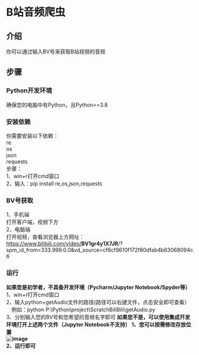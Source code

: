 # B站音频爬虫
## 介绍
你可以通过输入BV号来获取B站视频的音频
## 步骤
### Python开发环境
确保您的电脑中有Python，且Python>=3.8
### 安装依赖
你需要安装以下依赖：<br />
re<br />
os<br />
json<br />
requests<br />
步骤：<br />
1、win+r打开cmd窗口<br />
2、输入：pip install re,os,json,requests
### BV号获取
1、手机端 <br />
打开客户端，视频下方 <br />
2、电脑端 <br />
打开视频，查看浏览器上方网址：
https://www.bilibili.com/video/<strong>BV1gr4y1X7JR</strong>/?spm_id_from=333.999.0.0&vd_source=cf6cf9610f172f80dfab4b63068094c6
### 运行
<strong>如果您是初学者，不具备开发环境（Pycharm/Jupyter Notebook/Spyder等）</strong><br />
1、win+r打开cmd窗口<br />
2、输入python+getAudio文件的路径(路径可以右键文件，点击安全即可查看）<br />
&emsp;例如：python P:\Python\project\ScratchBiliBili\getAudio.py<br />
3、分别输入您的BV号和您希望的音频名字即可
<strong>如果您不是，可以使用集成开发环境打开上述两个文件（Jupyter Notebook不支持）
1、您可以按需修改存放位置<br />
![image](https://github.com/LePanda026/BiliBili-Video-Scratcher/assets/106538913/60404ea9-7bad-46a4-9426-0024bf95be8d) <br />
2、运行即可
